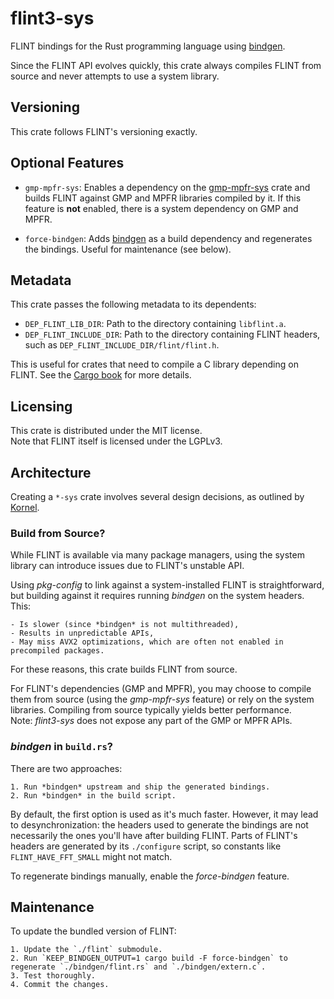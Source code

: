 # flint3-sys

FLINT bindings for the Rust programming language using [bindgen](https://github.com/rust-lang/rust-bindgen).

Since the FLINT API evolves quickly, this crate always compiles FLINT from source and never attempts to use a system library.

## Versioning

This crate follows FLINT's versioning exactly.

## Optional Features

- `gmp-mpfr-sys`: Enables a dependency on the [gmp-mpfr-sys](https://crates.io/crates/gmp-mpfr-sys) crate and builds FLINT against GMP and MPFR libraries compiled by it. If this feature is **not** enabled, there is a system dependency on GMP and MPFR.

- `force-bindgen`: Adds [bindgen](https://github.com/rust-lang/rust-bindgen) as a build dependency and regenerates the bindings. Useful for maintenance (see below).

## Metadata

This crate passes the following metadata to its dependents:

- `DEP_FLINT_LIB_DIR`: Path to the directory containing `libflint.a`.
- `DEP_FLINT_INCLUDE_DIR`: Path to the directory containing FLINT headers, such as `DEP_FLINT_INCLUDE_DIR/flint/flint.h`.

This is useful for crates that need to compile a C library depending on FLINT. See the [Cargo book](https://doc.rust-lang.org/cargo/reference/build-scripts.html#the-links-manifest-key) for more details.

## Licensing

This crate is distributed under the MIT license.  
Note that FLINT itself is licensed under the LGPLv3.

## Architecture

Creating a `*-sys` crate involves several design decisions, as outlined by [Kornel](https://kornel.ski/rust-sys-crate).

### Build from Source?

While FLINT is available via many package managers, using the system library can introduce issues due to FLINT's unstable API.

Using *pkg-config* to link against a system-installed FLINT is straightforward, but building against it requires running *bindgen* on the system headers. This:

    - Is slower (since *bindgen* is not multithreaded),
    - Results in unpredictable APIs,
    - May miss AVX2 optimizations, which are often not enabled in precompiled packages.

For these reasons, this crate builds FLINT from source.

For FLINT's dependencies (GMP and MPFR), you may choose to compile them from source (using the *gmp-mpfr-sys* feature) or rely on the system libraries. Compiling from source typically yields better performance.  
Note: *flint3-sys* does not expose any part of the GMP or MPFR APIs.

### *bindgen* in `build.rs`?

There are two approaches:

    1. Run *bindgen* upstream and ship the generated bindings.
    2. Run *bindgen* in the build script.

By default, the first option is used as it's much faster. However, it may lead to desynchronization: the headers used to generate the bindings are not necessarily the ones you'll have after building FLINT. Parts of FLINT's headers are generated by its `./configure` script, so constants like `FLINT_HAVE_FFT_SMALL` might not match.

To regenerate bindings manually, enable the *force-bindgen* feature.

## Maintenance

To update the bundled version of FLINT:

    1. Update the `./flint` submodule.
    2. Run `KEEP_BINDGEN_OUTPUT=1 cargo build -F force-bindgen` to regenerate `./bindgen/flint.rs` and `./bindgen/extern.c`.
    3. Test thoroughly.
    4. Commit the changes.

